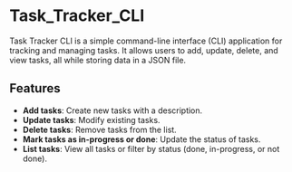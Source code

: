 # Task_Tracker_CLI

Task Tracker CLI is a simple command-line interface (CLI) application for tracking and managing tasks. It allows users to add, update, delete, and view tasks, all while storing data in a JSON file.

## Features

- **Add tasks**: Create new tasks with a description.
- **Update tasks**: Modify existing tasks.
- **Delete tasks**: Remove tasks from the list.
- **Mark tasks as in-progress or done**: Update the status of tasks.
- **List tasks**: View all tasks or filter by status (done, in-progress, or not done).

